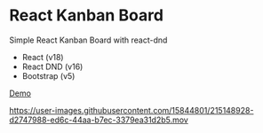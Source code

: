 # React Kanban Board
Simple React Kanban Board with react-dnd

- React (v18)
- React DND (v16)
- Bootstrap (v5)

[Demo](https://openmymai.github.io/kanbanboard/)

https://user-images.githubusercontent.com/15844801/215148928-d2747988-ed6c-44aa-b7ec-3379ea31d2b5.mov

